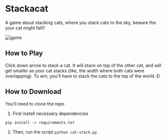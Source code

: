 # Stackacat
A game about stacking cats, where you stack cats to the sky, beware tho your cat might fall!! 

![game](https://i.imgur.com/WBF5wE1.png)

## How to Play
Click down arrow to stack a cat. It will stack on top of the other cat, and will get smaller as your cat stacks (like, the width where both cats were overlapping). To win, you'll have to stack the cats to the top of the world :D

## How to Download
You'll need to clone the repo

1. First install necessary dependencies

`pip install -r requirements.txt`

2. Then, run the script `python cat-stack.py`
